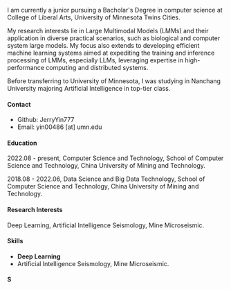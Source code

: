 
I am currently a junior pursuing a Bacholar's Degree in computer science at College of Liberal Arts, University of Minnesota Twins Cities.

My research interests lie in Large Multimodal Models (LMMs) and their application in diverse practical scenarios, such as biological and computer system large models. My focus also extends to developing efficient machine learning systems aimed at expediting the training and inference processing of LMMs, especially LLMs, leveraging expertise in high-performance computing and distributed systems.

Before transferring to University of Minnesota, I was studying in Nanchang University majoring Artificial Intelligence in top-tier class.

#### Contact
* Github: JerryYin777
* Email: yin00486 [at] umn.edu

#### Education
2022.08 - present, Computer Science and Technology, School of Computer Science and Technology, China University of Mining and Technology.

2018.08 - 2022.06, Data Science and Big Data Technology, School of Computer Science and Technology, China University of Mining and Technology.

#### Research Interests
Deep Learning, Artificial Intelligence Seismology, Mine Microseismic.

#### Skills
* **Deep Learning**
* Artificial Intelligence Seismology, Mine Microseismic.

#### S